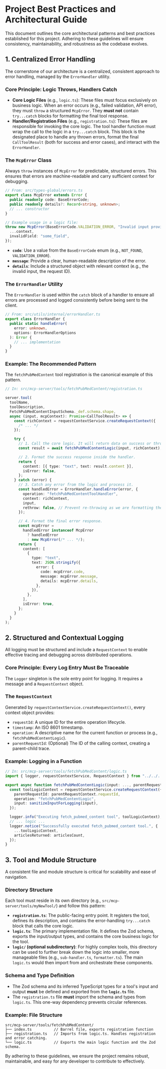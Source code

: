 # Project Best Practices and Architectural Guide

This document outlines the core architectural patterns and best practices established for this project. Adhering to these guidelines will ensure consistency, maintainability, and robustness as the codebase evolves.

## 1. Centralized Error Handling

The cornerstone of our architecture is a centralized, consistent approach to error handling, managed by the `ErrorHandler` utility.

### Core Principle: Logic Throws, Handlers Catch

- **Core Logic Files** (e.g., `logic.ts`): These files must focus exclusively on business logic. When an error occurs (e.g., failed validation, API error), they must `throw` a structured `McpError`. They **must not** contain `try...catch` blocks for formatting the final tool response.
- **Handler/Registration Files** (e.g., `registration.ts`): These files are responsible for invoking the core logic. The tool handler function must wrap the call to the logic in a `try...catch` block. This block is the designated place to handle any thrown errors, format the final `CallToolResult` (both for success and error cases), and interact with the `ErrorHandler`.

### The `McpError` Class

Always `throw` instances of `McpError` for predictable, structured errors. This ensures that errors are machine-readable and carry sufficient context for debugging.

```typescript
// From: src/types-global/errors.ts
export class McpError extends Error {
  public readonly code: BaseErrorCode;
  public readonly details?: Record<string, unknown>;
  // ... constructor
}

// Example usage in a logic file:
throw new McpError(BaseErrorCode.VALIDATION_ERROR, "Invalid input provided.", {
  ...context,
  invalidField: "some_field",
});
```

- **`code`**: Use a value from the `BaseErrorCode` enum (e.g., `NOT_FOUND`, `VALIDATION_ERROR`).
- **`message`**: Provide a clear, human-readable description of the error.
- **`details`**: Include a structured object with relevant context (e.g., the invalid input, the request ID).

### The `ErrorHandler` Utility

The `ErrorHandler` is used within the `catch` block of a handler to ensure all errors are processed and logged consistently before being sent to the client.

```typescript
// From: src/utils/internal/errorHandler.ts
export class ErrorHandler {
  public static handleError(
    error: unknown,
    options: ErrorHandlerOptions
  ): Error {
    // ... implementation
  }
}
```

### Example: The Recommended Pattern

The `fetchPubMedContent` tool registration is the canonical example of this pattern.

```typescript
// In: src/mcp-server/tools/fetchPubMedContent/registration.ts

server.tool(
  toolName,
  toolDescription,
  FetchPubMedContentInputSchema._def.schema.shape,
  async (input, mcpContext): Promise<CallToolResult> => {
    const richContext = requestContextService.createRequestContext({
      /* ... */
    });

    try {
      // 1. Call the core logic. It will return data on success or throw on failure.
      const result = await fetchPubMedContentLogic(input, richContext);

      // 2. Format the success response inside the handler.
      return {
        content: [{ type: "text", text: result.content }],
        isError: false,
      };
    } catch (error) {
      // 3. Catch any error from the logic and process it.
      const handledError = ErrorHandler.handleError(error, {
        operation: "fetchPubMedContentToolHandler",
        context: richContext,
        input,
        rethrow: false, // Prevent re-throwing as we are formatting the final response.
      });

      // 4. Format the final error response.
      const mcpError =
        handledError instanceof McpError
          ? handledError
          : new McpError(/* ... */);
      return {
        content: [
          {
            type: "text",
            text: JSON.stringify({
              error: {
                code: mcpError.code,
                message: mcpError.message,
                details: mcpError.details,
              },
            }),
          },
        ],
        isError: true,
      };
    }
  }
);
```

## 2. Structured and Contextual Logging

All logging must be structured and include a `RequestContext` to enable effective tracing and debugging across distributed operations.

### Core Principle: Every Log Entry Must Be Traceable

The `Logger` singleton is the sole entry point for logging. It requires a message and a `RequestContext` object.

### The `RequestContext`

Generated by `requestContextService.createRequestContext()`, every context object provides:

- `requestId`: A unique ID for the entire operation lifecycle.
- `timestamp`: An ISO 8601 timestamp.
- `operation`: A descriptive name for the current function or process (e.g., `fetchPubMedContentLogic`).
- `parentRequestId`: (Optional) The ID of the calling context, creating a parent-child trace.

### Example: Logging in a Function

```typescript
// In: src/mcp-server/tools/fetchPubMedContent/logic.ts
import { logger, requestContextService, RequestContext } from "../../../utils/index.js";

export async function fetchPubMedContentLogic(input: ..., parentRequestContext: RequestContext): Promise<...> {
  const toolLogicContext = requestContextService.createRequestContext({
    parentRequestId: parentRequestContext.requestId,
    operation: "fetchPubMedContentLogic",
    input: sanitizeInputForLogging(input),
  });

  logger.info("Executing fetch_pubmed_content tool", toolLogicContext);
  // ... logic ...
  logger.notice("Successfully executed fetch_pubmed_content tool.", {
    ...toolLogicContext,
    articlesReturned: articlesCount,
  });
}
```

## 3. Tool and Module Structure

A consistent file and module structure is critical for scalability and ease of navigation.

### Directory Structure

Each tool must reside in its own directory (e.g., `src/mcp-server/tools/myNewTool/`) and follow this pattern:

- **`registration.ts`**: The public-facing entry point. It registers the tool, defines its description, and contains the error-handling `try...catch` block that calls the core logic.
- **`logic.ts`**: The primary implementation file. It defines the Zod schema, exports the input/output types, and contains the core business logic for the tool.
- **`logic/` (optional subdirectory)**: For highly complex tools, this directory can be used to further break down the logic into smaller, more manageable files (e.g., `sub-handler.ts`, `formatter.ts`). The main `logic.ts` would then import from and orchestrate these components.

### Schema and Type Definition

- The Zod schema and its inferred TypeScript types for a tool's input and output **must** be defined and exported from the **`logic.ts`** file.
- The `registration.ts` file **must** import the schema and types from `logic.ts`. This one-way dependency prevents circular references.

### Example: File Structure

```
src/mcp-server/tools/fetchPubMedContent/
├── index.ts          // Barrel file, exports registration function
├── registration.ts   // Imports from logic.ts. Handles registration and error catching.
└── logic.ts          // Exports the main logic function and the Zod schema.
```

By adhering to these guidelines, we ensure the project remains robust, maintainable, and easy for any developer to contribute to effectively.

